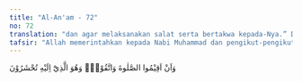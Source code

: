 ```yaml
---
title: "Al-An'am - 72"
no: 72
translation: "dan agar melaksanakan salat serta bertakwa kepada-Nya.” Dan Dialah Tuhan yang kepada-Nya kamu semua akan dihimpun."
tafsir: "Allah memerintahkan kepada Nabi Muhammad dan pengikut-pengikutnya untuk mendirikan salat secara tetap dan menjalankannya sesuai dengan ketentuan yang ditetapkan syariat. Allah juga memerintahkan agar mereka bertakwa, yaitu memelihara diri dari segala sesuatu yang dapat membawa dirinya ke jalan yang menyimpang dari agama Allah dan syariat-Nya dan memelihara diri dari kemudaratan dan kerusakan yang membahayakan dirinya.\n\nPada akhir ayat ini Allah memperingatkan kepada seluruh manusia bahwa Allah akan mengumpulkan mereka di hari mahsyar. Pada hari itu manusia akan digiring untuk menghadap Tuhan-Nya, dan akan diperiksa segala amal perbuatannya serta diberi balasan sebagaimana mestinya. Peringatan ini diberikan agar mereka dapat berpikir dan merasakan bahwa menyembah selain Allah atau merasa takut terhadap kekuasaan selain Allah, atau mengharapkan pertolongan kepada selain Allah adalah tindakan yang tidak benar."
---
```


وَاَنْ اَقِيْمُوا الصَّلٰوةَ وَاتَّقُوْهُۗ وَهُوَ الَّذِيْٓ اِلَيْهِ تُحْشَرُوْنَ 
